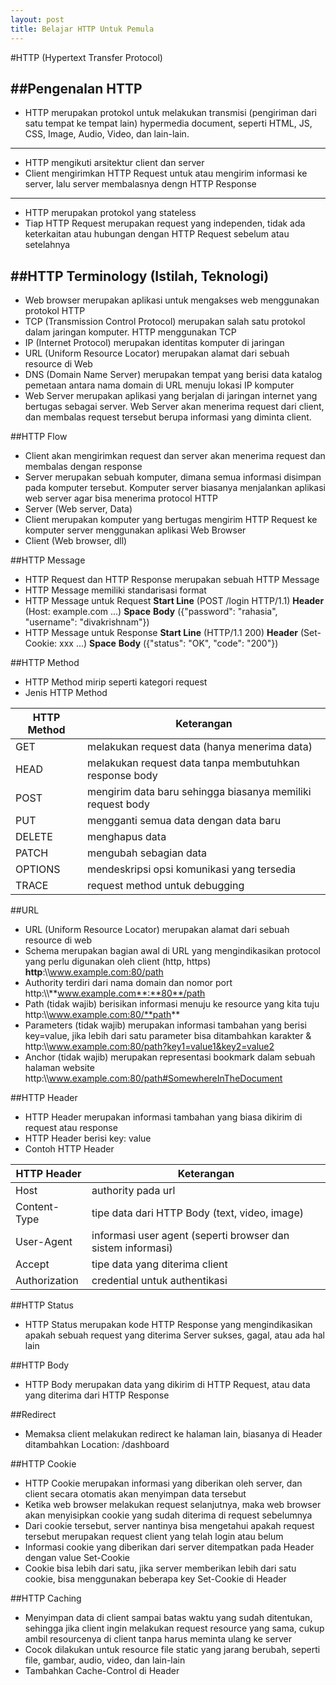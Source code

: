 ```yaml
---
layout: post
title: Belajar HTTP Untuk Pemula
---
```


#HTTP (Hypertext Transfer Protocol)


##Pengenalan HTTP
---
- HTTP merupakan protokol untuk melakukan transmisi (pengiriman dari satu tempat ke tempat lain) hypermedia document, seperti HTML, JS, CSS, Image, Audio, Video, dan lain-lain.
---
- HTTP mengikuti arsitektur client dan server
- Client mengirimkan HTTP Request untuk atau mengirim informasi ke server, lalu server membalasnya dengn HTTP Response
---
- HTTP merupakan protokol yang stateless
- Tiap HTTP Request merupakan request yang independen, tidak ada keterkaitan atau hubungan dengan HTTP Request sebelum atau setelahnya


##HTTP Terminology (Istilah, Teknologi)
---
- Web browser merupakan aplikasi untuk mengakses web menggunakan protokol HTTP
- TCP (Transmission Control Protocol) merupakan salah satu protokol dalam jaringan komputer. HTTP menggunakan TCP
- IP (Internet Protocol) merupakan identitas komputer di jaringan
- URL (Uniform Resource Locator) merupakan alamat dari sebuah resource di Web
- DNS (Domain Name Server) merupakan tempat yang berisi data katalog pemetaan antara nama domain di URL menuju lokasi IP komputer
- Web Server merupakan aplikasi yang berjalan di jaringan internet yang bertugas sebagai server. Web Server akan menerima request dari client, dan membalas request tersebut berupa informasi yang diminta client.

##HTTP Flow
- Client akan mengirimkan request dan server akan menerima request dan membalas dengan response
- Server merupakan sebuah komputer, dimana semua informasi disimpan pada komputer tersebut. Komputer server biasanya menjalankan aplikasi web server agar bisa menerima protocol HTTP
- Server (Web server, Data)
- Client merupakan komputer yang bertugas mengirim HTTP Request ke komputer server menggunakan aplikasi Web Browser
- Client (Web browser, dll)


##HTTP Message
- HTTP Request dan HTTP Response merupakan sebuah HTTP Message
- HTTP Message memiliki standarisasi format
- HTTP Message untuk Request
**Start Line** (POST /login HTTP/1.1)
**Header** (Host: example.com ...)
**Space**
**Body** ({"password": "rahasia", "username": "divakrishnam"})
- HTTP Message untuk Response
**Start Line** (HTTP/1.1 200)
**Header** (Set-Cookie: xxx ...)
**Space**
**Body** ({"status": "OK", "code": "200"})

##HTTP Method
- HTTP Method mirip seperti kategori request
- Jenis HTTP Method

| HTTP Method | Keterangan |
| - | - |
| GET | melakukan request data (hanya menerima data) |
| HEAD | melakukan request data tanpa membutuhkan response body |
| POST | mengirim data baru sehingga biasanya memiliki request body |
| PUT | mengganti semua data dengan data baru |
| DELETE | menghapus data |
| PATCH | mengubah sebagian data |
| OPTIONS | mendeskripsi opsi komunikasi yang tersedia |
| TRACE | request method untuk debugging |


##URL
- URL (Uniform Resource Locator) merupakan alamat dari sebuah resource di web
- Schema merupakan bagian awal di URL yang mengindikasikan protocol yang perlu digunakan oleh client (http, https)
**http**:\\\www.example.com:80/path
- Authority terdiri dari nama domain dan nomor port
http:\\\\**www.example.com**:**80**/path
- Path (tidak wajib) berisikan informasi menuju ke resource yang kita tuju http:\\\\www.example.com:80/**path**
- Parameters (tidak wajib) merupakan informasi tambahan yang berisi key=value, jika lebih dari satu parameter bisa ditambahkan karakter & http:\\\\www.example.com:80/path?key1=value1&key2=value2
- Anchor (tidak wajib) merupakan representasi bookmark dalam sebuah halaman website http:\\\\www.example.com:80/path#SomewhereInTheDocument

##HTTP Header
- HTTP Header merupakan informasi tambahan yang biasa dikirim di request atau response
- HTTP Header berisi key: value
- Contoh HTTP Header

| HTTP Header | Keterangan |
| - | - |
| Host | authority pada url |
| Content-Type | tipe data dari HTTP Body (text, video, image) |
| User-Agent | informasi user agent (seperti browser dan sistem informasi) |
| Accept | tipe data yang diterima client |
| Authorization | credential untuk authentikasi |

##HTTP Status
- HTTP Status merupakan kode HTTP Response yang mengindikasikan apakah sebuah request yang diterima Server sukses, gagal, atau ada hal lain


##HTTP Body
- HTTP Body merupakan data yang dikirim di HTTP Request, atau data yang diterima dari HTTP Response 


##Redirect
- Memaksa client melakukan redirect ke halaman lain, biasanya di Header ditambahkan Location: /dashboard

##HTTP Cookie
- HTTP Cookie merupakan informasi yang diberikan oleh server, dan client secara otomatis akan menyimpan data tersebut
- Ketika web browser melakukan request selanjutnya, maka web browser akan menyisipkan cookie yang sudah diterima di request sebelumnya
- Dari cookie tersebut, server nantinya bisa mengetahui apakah request tersebut merupakan request client yang telah login atau belum
- Informasi cookie yang diberikan dari server ditempatkan pada Header dengan value Set-Cookie
- Cookie bisa lebih dari satu, jika server memberikan lebih dari satu cookie, bisa menggunakan beberapa key Set-Cookie di Header

##HTTP Caching
- Menyimpan data di client sampai batas waktu yang sudah ditentukan, sehingga jika client ingin melakukan request resource yang sama, cukup ambil resourcenya di client tanpa harus meminta ulang ke server
- Cocok dilakukan untuk resource file static yang jarang berubah, seperti file, gambar, audio, video, dan lain-lain
- Tambahkan Cache-Control di Header